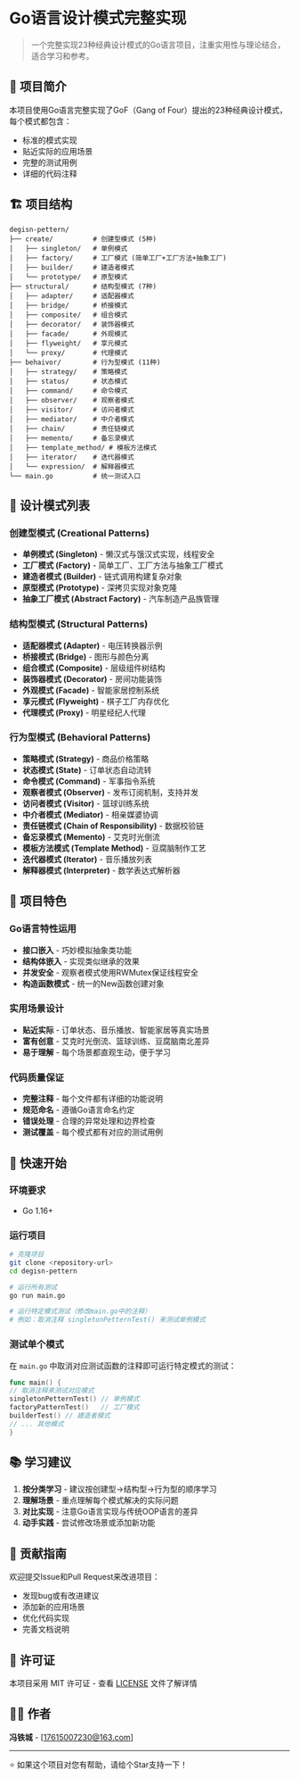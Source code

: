 # Go语言设计模式完整实现

> 一个完整实现23种经典设计模式的Go语言项目，注重实用性与理论结合，适合学习和参考。

## 📖 项目简介

本项目使用Go语言完整实现了GoF（Gang of Four）提出的23种经典设计模式，每个模式都包含：

- 标准的模式实现
- 贴近实际的应用场景
- 完整的测试用例
- 详细的代码注释

## 🏗️ 项目结构

```
degisn-pettern/
├── create/          # 创建型模式 (5种)
│   ├── singleton/   # 单例模式
│   ├── factory/     # 工厂模式 (简单工厂+工厂方法+抽象工厂)
│   ├── builder/     # 建造者模式
│   └── prototype/   # 原型模式
├── structural/      # 结构型模式 (7种)
│   ├── adapter/     # 适配器模式
│   ├── bridge/      # 桥接模式
│   ├── composite/   # 组合模式
│   ├── decorator/   # 装饰器模式
│   ├── facade/      # 外观模式
│   ├── flyweight/   # 享元模式
│   └── proxy/       # 代理模式
├── behaivor/        # 行为型模式 (11种)
│   ├── strategy/    # 策略模式
│   ├── status/      # 状态模式
│   ├── command/     # 命令模式
│   ├── observer/    # 观察者模式
│   ├── visitor/     # 访问者模式
│   ├── mediator/    # 中介者模式
│   ├── chain/       # 责任链模式
│   ├── memento/     # 备忘录模式
│   ├── template_method/ # 模板方法模式
│   ├── iterator/    # 迭代器模式
│   └── expression/  # 解释器模式
└── main.go          # 统一测试入口
```

## 🎯 设计模式列表

### 创建型模式 (Creational Patterns)

- **单例模式 (Singleton)** - 懒汉式与饿汉式实现，线程安全
- **工厂模式 (Factory)** - 简单工厂、工厂方法与抽象工厂模式
- **建造者模式 (Builder)** - 链式调用构建复杂对象
- **原型模式 (Prototype)** - 深拷贝实现对象克隆
- **抽象工厂模式 (Abstract Factory)** - 汽车制造产品族管理

### 结构型模式 (Structural Patterns)

- **适配器模式 (Adapter)** - 电压转换器示例
- **桥接模式 (Bridge)** - 图形与颜色分离
- **组合模式 (Composite)** - 层级组件树结构
- **装饰器模式 (Decorator)** - 房间功能装饰
- **外观模式 (Facade)** - 智能家居控制系统
- **享元模式 (Flyweight)** - 棋子工厂内存优化
- **代理模式 (Proxy)** - 明星经纪人代理

### 行为型模式 (Behavioral Patterns)

- **策略模式 (Strategy)** - 商品价格策略
- **状态模式 (State)** - 订单状态自动流转
- **命令模式 (Command)** - 军事指令系统
- **观察者模式 (Observer)** - 发布订阅机制，支持并发
- **访问者模式 (Visitor)** - 篮球训练系统
- **中介者模式 (Mediator)** - 相亲媒婆协调
- **责任链模式 (Chain of Responsibility)** - 数据校验链
- **备忘录模式 (Memento)** - 艾克时光倒流
- **模板方法模式 (Template Method)** - 豆腐脑制作工艺
- **迭代器模式 (Iterator)** - 音乐播放列表
- **解释器模式 (Interpreter)** - 数学表达式解析器

## 🌟 项目特色

### Go语言特性运用

- **接口嵌入** - 巧妙模拟抽象类功能
- **结构体嵌入** - 实现类似继承的效果
- **并发安全** - 观察者模式使用RWMutex保证线程安全
- **构造函数模式** - 统一的New函数创建对象

### 实用场景设计

- **贴近实际** - 订单状态、音乐播放、智能家居等真实场景
- **富有创意** - 艾克时光倒流、篮球训练、豆腐脑南北差异
- **易于理解** - 每个场景都直观生动，便于学习

### 代码质量保证

- **完整注释** - 每个文件都有详细的功能说明
- **规范命名** - 遵循Go语言命名约定
- **错误处理** - 合理的异常处理和边界检查
- **测试覆盖** - 每个模式都有对应的测试用例

## 🚀 快速开始

### 环境要求

- Go 1.16+

### 运行项目

```bash
# 克隆项目
git clone <repository-url>
cd degisn-pettern

# 运行所有测试
go run main.go

# 运行特定模式测试（修改main.go中的注释）
# 例如：取消注释 singletonPetternTest() 来测试单例模式
```

### 测试单个模式

在 `main.go` 中取消对应测试函数的注释即可运行特定模式的测试：

```go
func main() {
// 取消注释来测试对应模式
singletonPetternTest() // 单例模式
factoryPatternTest()   // 工厂模式
builderTest() // 建造者模式
// ... 其他模式
}
```

## 📚 学习建议

1. **按分类学习** - 建议按创建型→结构型→行为型的顺序学习
2. **理解场景** - 重点理解每个模式解决的实际问题
3. **对比实现** - 注意Go语言实现与传统OOP语言的差异
4. **动手实践** - 尝试修改场景或添加新功能

## 🤝 贡献指南

欢迎提交Issue和Pull Request来改进项目：

- 发现bug或有改进建议
- 添加新的应用场景
- 优化代码实现
- 完善文档说明

## 📄 许可证

本项目采用 MIT 许可证 - 查看 [LICENSE](LICENSE) 文件了解详情

## 👨‍💻 作者

**冯铁城** - [17615007230@163.com]

---

⭐ 如果这个项目对您有帮助，请给个Star支持一下！